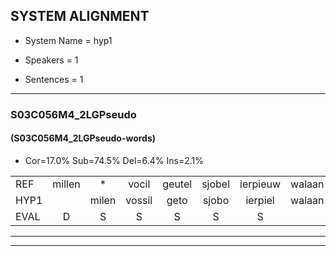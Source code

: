 
## SYSTEM ALIGNMENT

- System Name = hyp1

- Speakers = 1

- Sentences = 1

---

### S03C056M4_2LGPseudo

#### (S03C056M4_2LGPseudo-words)

- Cor=17.0%	Sub=74.5%	Del=6.4%	Ins=2.1%

|  |  |  |  |  |  |  |  |  |  |  |  |  |  |  |  |  |  |  |  |  |  |  |  |  |  |  |  |  |  |  |  |  |  |  |  |  |  |  |  |  |  |  |  |  |  |  |  |
|:--- |:---:|:---:|:---:|:---:|:---:|:---:|:---:|:---:|:---:|:---:|:---:|:---:|:---:|:---:|:---:|:---:|:---:|:---:|:---:|:---:|:---:|:---:|:---:|:---:|:---:|:---:|:---:|:---:|:---:|:---:|:---:|:---:|:---:|:---:|:---:|:---:|:---:|:---:|:---:|:---:|:---:|:---:|:---:|:---:|:---:|:---:|:---:|
| REF | millen | * | vocil | geutel | sjobel | ierpieuw | walaan | erke | haweel | saarweng | gevicht | eemde | bepoud | orstalk | veten |  | gefouw | * | vurpaand | nizung | fiewon | kneurem | vawaai | strellen | zwieten | foetbans | oonste | muider | * | grijnken | schielstaug | prilsood | vloender | milste | * | veurder | kloeien | ulen | orponk | schodig | ijpo | menuur | * | spreikje | * | hiffreeuw | wooien |
| HYP1 |  | milen | vossil | geto | sjobo | ierpiel | walaan | erke | hawiijl | sarweng | gevict | ende | bepaalt | oostalk | veten | gefaw | fa | vurbaand | mesunv | fiwon | kneuren | vawai | strenlen | g | zweten | voetballs | onste | nuuter | gre | grenken | schietstoug | brilsoort | vloender | milste |  | verder | klouien | ulen | oorponk | schodig | epol | menuur |  | sspreekje | hee | heevrijw | wouien |
| EVAL | D | S | S | S | S | S |  |  | S | S | S | S | S | S |  | I | S | S | S | S | S | S | S | S | S | S | S | S | S | S | S | S |  |  | D | S | S |  | S |  | S |  | D | S | S | S | S |
---

---
